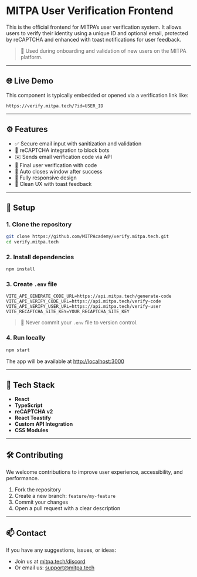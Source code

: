 # MITPA User Verification Frontend

This is the official frontend for MITPA’s user verification system. It allows users to verify their identity using a unique ID and optional email, protected by reCAPTCHA and enhanced with toast notifications for user feedback.

> 🧠 Used during onboarding and validation of new users on the MITPA platform.

---

## 🌐 Live Demo

This component is typically embedded or opened via a verification link like:

```
https://verify.mitpa.tech/?id=USER_ID
```

---

## ⚙️ Features

- ✅ Secure email input with sanitization and validation
- 🧪 reCAPTCHA integration to block bots
- ✉️ Sends email verification code via API
- 🔐 Final user verification with code
- 🔄 Auto closes window after success
- 📱 Fully responsive design
- 🎨 Clean UX with toast feedback

---

## 🚀 Setup

### 1. Clone the repository

```bash
git clone https://github.com/MITPAcademy/verify.mitpa.tech.git
cd verify.mitpa.tech
```

### 2. Install dependencies

```bash
npm install
```

### 3. Create `.env` file

```env
VITE_API_GENERATE_CODE_URL=https://api.mitpa.tech/generate-code
VITE_API_VERIFY_CODE_URL=https://api.mitpa.tech/verify-code
VITE_API_VERIFY_USER_URL=https://api.mitpa.tech/verify-user
VITE_RECAPTCHA_SITE_KEY=YOUR_RECAPTCHA_SITE_KEY
```

> 🔐 Never commit your `.env` file to version control.

### 4. Run locally

```bash
npm start
```

The app will be available at [http://localhost:3000](http://localhost:3000)

---

## 🧩 Tech Stack

- **React**
- **TypeScript**
- **reCAPTCHA v2**
- **React Toastify**
- **Custom API Integration**
- **CSS Modules**

---

## 🛠️ Contributing

We welcome contributions to improve user experience, accessibility, and performance.

1. Fork the repository
2. Create a new branch: `feature/my-feature`
3. Commit your changes
4. Open a pull request with a clear description

---

## 📫 Contact

If you have any suggestions, issues, or ideas:

- Join us at [mitpa.tech/discord](https://mitpa.tech/discord)
- Or email us: support@mitpa.tech